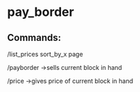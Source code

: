 # pay_border

## Commands:
/list_prices sort_by_x page

/payborder ->sells current block in hand

/price ->gives price of current block in hand
